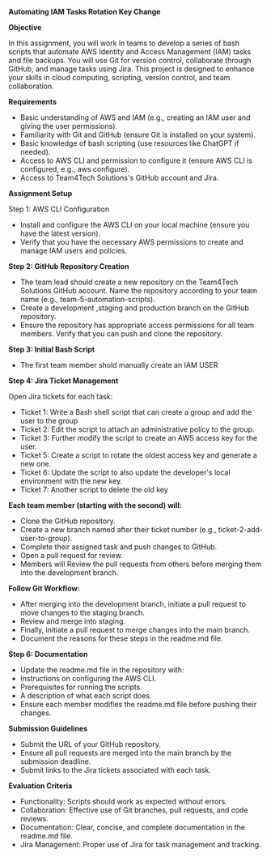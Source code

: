 **Automating IAM Tasks Rotation Key Change**

**Objective**

In this assignment, you will work in teams to develop a series of bash scripts that automate AWS Identity and Access Management (IAM) tasks and file backups.
You will use Git for version control, collaborate through GitHub, and manage tasks using Jira. 
This project is designed to enhance your skills in cloud computing, scripting, version control, and team collaboration.

**Requirements**

+ Basic understanding of AWS and IAM (e.g., creating an IAM user and giving the user permissions).
+ Familiarity with Git and GitHub (ensure Git is installed on your system).
+ Basic knowledge of bash scripting (use resources like ChatGPT if needed).
+ Access to AWS CLI and permission to configure it (ensure AWS CLI is configured, e.g., aws configure).
+ Access to Team4Tech Solutions's GitHub account and Jira.

  
**Assignment Setup**

Step 1: AWS CLI Configuration

+ Install and configure the AWS CLI on your local machine (ensure you have the latest version).
+ Verify that you have the necessary AWS permissions to create and manage IAM users and policies.

**Step 2: GitHub Repository Creation**

+ The team lead should create a new repository on the Team4Tech Solutions GitHub account. Name the repository according to your team name (e.g., team-5-automation-scripts).
+ Create a development ,staging and production branch on the GitHub repository.
+ Ensure the repository has appropriate access permissions for all team members. Verify that you can push and clone the repository.

**Step 3: Initial Bash Script**

+ The first team member shold manually create an IAM USER 

**Step 4: Jira Ticket Management**

Open Jira tickets for each task:

+ Ticket 1: Write a Bash shell script that can create a group and add the user to the group 
+ Ticket 2: Edit the script to attach an administrative policy to the group.
+ Ticket 3: Further modify the script to create an AWS access key for the user.
+ Ticket 5: Create a script to rotate the oldest access key and generate a new one.
+ Ticket 6: Update the script to also update the developer's local environment with the new key.
+ Ticket 7: Another script to delete the old key 


**Each team member (starting with the second) will:**

+ Clone the GitHub repository.
+ Create a new branch named after their ticket number (e.g., ticket-2-add-user-to-group).
+ Complete their assigned task and push changes to GitHub.
+ Open a pull request for review.
+ Members will Review the pull requests from others before merging them into the development branch.


**Follow Git Workflow:**

+ After merging into the development branch, initiate a pull request to move changes to the staging branch.
+ Review and merge into staging.
+ Finally, initiate a pull request to merge changes into the main branch.
+ Document the reasons for these steps in the readme.md file.
  
**Step 6: Documentation**

+ Update the readme.md file in the repository with:
+ Instructions on configuring the AWS CLI.
+ Prerequisites for running the scripts.
+ A description of what each script does.
+ Ensure each member modifies the readme.md file before pushing their changes.

**Submission Guidelines**

+ Submit the URL of your GitHub repository.
+ Ensure all pull requests are merged into the main branch by the submission deadline.
+ Submit links to the Jira tickets associated with each task.

**Evaluation Criteria**

+ Functionality: Scripts should work as expected without errors.
+ Collaboration: Effective use of Git branches, pull requests, and code reviews.
+ Documentation: Clear, concise, and complete documentation in the readme.md file.
+ Jira Management: Proper use of Jira for task management and tracking.
